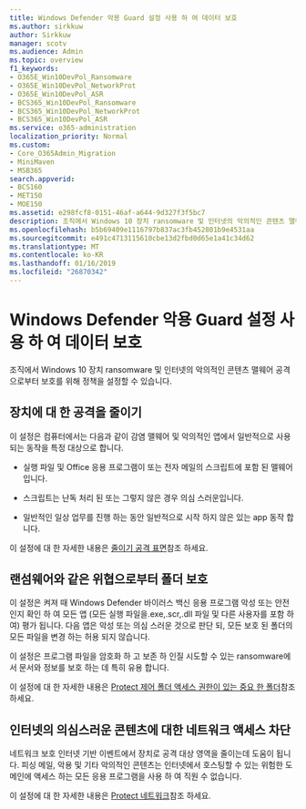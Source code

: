 ```yaml
---
title: Windows Defender 악용 Guard 설정 사용 하 여 데이터 보호
ms.author: sirkkuw
author: Sirkkuw
manager: scotv
ms.audience: Admin
ms.topic: overview
f1_keywords:
- O365E_Win10DevPol_Ransomware
- O365E_Win10DevPol_NetworkProt
- O365E_Win10DevPol_ASR
- BCS365_Win10DevPol_Ransomware
- BCS365_Win10DevPol_NetworkProt
- BCS365_Win10DevPol_ASR
ms.service: o365-administration
localization_priority: Normal
ms.custom:
- Core_O365Admin_Migration
- MiniMaven
- MSB365
search.appverid:
- BCS160
- MET150
- MOE150
ms.assetid: e298fcf8-0151-46af-a644-9d327f3f5bc7
description: 조직에서 Windows 10 장치 ransomware 및 인터넷의 악의적인 콘텐츠 맬웨어 공격 으로부터 보호 하는 방법에 알아봅니다.
ms.openlocfilehash: b5b69409e1116797b837ac3fb452801b9e4531aa
ms.sourcegitcommit: e491c4713115610cbe13d2fbd0d65e1a41c34d62
ms.translationtype: MT
ms.contentlocale: ko-KR
ms.lasthandoff: 01/16/2019
ms.locfileid: "26870342"
---
```

# <a name="protect-your-data-with-windows-defender-exploit-guard-settings"></a>Windows Defender 악용 Guard 설정 사용 하 여 데이터 보호

조직에서 Windows 10 장치 ransomware 및 인터넷의 악의적인 콘텐츠 맬웨어 공격 으로부터 보호를 위해 정책을 설정할 수 있습니다.
  
## <a name="reduce-the-attack-surface-of-devices"></a>장치에 대 한 공격을 줄이기

이 설정은 컴퓨터에서는 다음과 같이 감염 맬웨어 및 악의적인 앱에서 일반적으로 사용 되는 동작을 특정 대상으로 합니다.
  
- 실행 파일 및 Office 응용 프로그램이 또는 전자 메일의 스크립트에 포함 된 맬웨어입니다.
    
- 스크립트는 난독 처리 된 또는 그렇지 않은 경우 의심 스러운입니다.
    
- 일반적인 일상 업무를 진행 하는 동안 일반적으로 시작 하지 않은 있는 app 동작 합니다.
    
이 설정에 대 한 자세한 내용은 [줄이기 공격 표면](https://go.microsoft.com/fwlink/?linkid=870417)참조 하세요.
  
## <a name="protect-folders-from-threats-such-as-ransomware"></a>랜섬웨어와 같은 위협으로부터 폴더 보호

이 설정은 켜져 때 Windows Defender 바이러스 백신 응용 프로그램 악성 또는 안전 인지 확인 하 여 모든 앱 (모든 실행 파일을.exe,.scr,.dll 파일 및 다른 사용자를 포함 하 여) 평가 됩니다. 다음 앱은 악성 또는 의심 스러운 것으로 판단 되, 모든 보호 된 폴더의 모든 파일을 변경 하는 허용 되지 않습니다.
  
이 설정은 프로그램 파일을 암호화 하 고 보존 하 인질 시도할 수 있는 ransomware에서 문서와 정보를 보호 하는 데 특히 유용 합니다.
  
이 설정에 대 한 자세한 내용은 [Protect 제어 폴더 액세스 권한이 있는 중요 한 폴더](https://go.microsoft.com/fwlink/?linkid=870418)참조 하세요.
  
## <a name="prevent-network-access-to-potentially-malicious-content-on-the-internet"></a>인터넷의 의심스러운 콘텐츠에 대한 네트워크 액세스 차단

네트워크 보호 인터넷 기반 이벤트에서 장치로 공격 대상 영역을 줄이는데 도움이 됩니다. 피싱 메일, 악용 및 기타 악의적인 콘텐츠는 인터넷에서 호스팅할 수 있는 위험한 도메인에 액세스 하는 모든 응용 프로그램을 사용 하 여 직원 수 없습니다.
  
이 설정에 대 한 자세한 내용은 [Protect 네트워크](https://go.microsoft.com/fwlink/?linkid=870419)참조 하세요.
  


